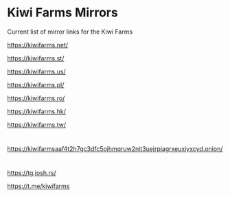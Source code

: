 # Kiwi Farms Mirrors
Current list of mirror links for the Kiwi Farms

https://kiwifarms.net/

https://kiwifarms.st/

https://kiwifarms.us/

https://kiwifarms.pl/

https://kiwifarms.ro/

https://kiwifarms.hk/

https://kiwifarms.tw/

#
https://kiwifarmsaaf4t2h7gc3dfc5ojhmqruw2nit3uejrpiagrxeuxiyxcyd.onion/
#
https://tg.josh.rs/

https://t.me/kiwifarms
